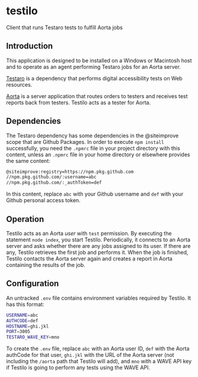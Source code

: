 # testilo
Client that runs Testaro tests to fulfill Aorta jobs

## Introduction

This application is designed to be installed on a Windows or Macintosh host and to operate as an agent performing Testaro jobs for an Aorta server.

[Testaro](https://www.npmjs.com/package/testaro) is a dependency that performs digital accessibility tests on Web resources.

[Aorta](https://github.com/jrpool/aorta) is a server application that routes orders to testers and receives test reports back from testers. Testilo acts as a tester for Aorta.

## Dependencies

The Testaro dependency has some dependencies in the @siteimprove scope that are Github Packages. In order to execute `npm install` successfully, you need the `.npmrc` file in your project directory with this content, unless an `.npmrc` file in your home directory or elsewhere provides the same content:

```bash
@siteimprove:registry=https://npm.pkg.github.com
//npm.pkg.github.com/:username=abc
//npm.pkg.github.com/:_authToken=def
```

In this content, replace `abc` with your Github username and `def` with your Github personal access token.

## Operation

Testilo acts as an Aorta _user_ with `test` permission. By executing the statement `node index`, you start Testilo. Periodically, it connects to an Aorta server and asks whether there are any jobs assigned to its user. If there are any, Testilo retrieves the first job and performs it. When the job is finished, Testilo contacts the Aorta server again and creates a report in Aorta containing the results of the job.

## Configuration

An untracked `.env` file contains environment variables required by Testilo. It has this format:

```bash
USERNAME=abc
AUTHCODE=def
HOSTNAME=ghi.jkl
PORT=3005
TESTARO_WAVE_KEY=mno
```

To create the `.env` file, replace `abc` with an Aorta user ID, `def` with the Aorta authCode for that user, `ghi.jkl` with the URL of the Aorta server (not including the `/aorta` path that Testilo will add), and `mno` with a WAVE API key if Testilo is going to perform any tests using the WAVE API.
